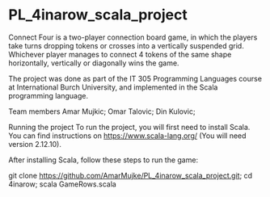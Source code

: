 # PL_4inarow_scala_project
Connect Four is a two-player connection board game, in which the players take turns dropping tokens or crosses into a vertically suspended grid. Whichever player manages to connect 4 tokens of the same shape horizontally, vertically or diagonally wins the game.

The project was done as part of the IT 305 Programming Languages course at International Burch University, and implemented in the Scala programming language.

Team members
Amar Mujkic; 
Omar Talovic; 
Din Kulovic;

Running the project
To run the project, you will first need to install Scala. You can find instructions on https://www.scala-lang.org/ (You will need version 2.12.10).

After installing Scala, follow these steps to run the game:

git clone https://github.com/AmarMujke/PL_4inarow_scala_project.git; 
cd 4inarow; 
scala GameRows.scala
